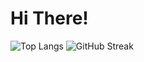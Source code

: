 # Hi There!
![Top Langs](https://github-readme-stats.vercel.app/api/top-langs/?username=Av1Sharma&layout=compact&theme=tokyonight)
![GitHub Streak](https://streak-stats.demolab.com/?user=Av1Sharma&theme=tokyonight)
